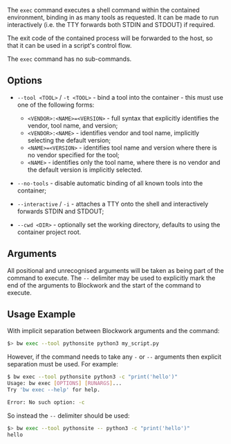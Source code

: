 The `exec` command executes a shell command within the contained environment,
binding in as many tools as requested. It can be made to run interactively (i.e.
the TTY forwards both STDIN and STDOUT) if required.

The exit code of the contained process will be forwarded to the host, so that it
can be used in a script's control flow.

The `exec` command has no sub-commands.

## Options

 * `--tool <TOOL>` / `-t <TOOL>` - bind a tool into the container - this must use
   one of the following forms:

    * `<VENDOR>:<NAME>=<VERSION>` - full syntax that explicitly identifies the
      vendor, tool name, and version;
    * `<VENDOR>:<NAME>` - identifies vendor and tool name, implicitly selecting
      the default version;
    * `<NAME>=<VERSION>` - identifies tool name and version where there is no
      vendor specified for the tool;
    * `<NAME>` - identifies only the tool name, where there is no vendor and the
      default version is implicitly selected.

 * `--no-tools` - disable automatic binding of all known tools into the container;
 * `--interactive` / `-i` - attaches a TTY onto the shell and interactively
   forwards STDIN and STDOUT;
 * `--cwd <DIR>` - optionally set the working directory, defaults to using the
   container project root.

## Arguments

All positional and unrecognised arguments will be taken as being part of the
command to execute. The `--` delimiter may be used to explicitly mark the end of
the arguments to Blockwork and the start of the command to execute.

## Usage Example

With implicit separation between Blockwork arguments and the command:

```bash
$> bw exec --tool pythonsite python3 my_script.py
```

However, if the command needs to take any `-` or `--` arguments then explicit
separation must be used. For example:

```bash
$ bw exec --tool pythonsite python3 -c "print('hello')"
Usage: bw exec [OPTIONS] [RUNARGS]...
Try 'bw exec --help' for help.

Error: No such option: -c
```

So instead the `--` delimiter should be used:

```bash
$> bw exec --tool pythonsite -- python3 -c "print('hello')"
hello
```

